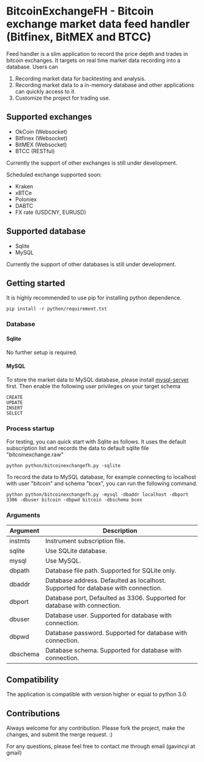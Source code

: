 # BitcoinExchangeFH - Bitcoin exchange market data feed handler (Bitfinex, BitMEX and BTCC)

Feed handler is a slim application to record the price depth and trades in bitcoin exchanges. It targets on real time market data recording into a database. Users can

1. Recording market data for backtesting and analysis.
2. Recording market data to a in-memory database and other applications can quickly access to it.
3. Customize the project for trading use.

## Supported exchanges

- OkCoin (Websocket)
- Bitfinex (Websocket)
- BitMEX (Websocket)
- BTCC (RESTful)

Currently the support of other exchanges is still under development.

Scheduled exchange supported soon:
- Kraken
- xBTCe
- Poloniex
- DABTC
- FX rate (USDCNY, EURUSD)

## Supported database

- Sqlite
- MySQL

Currently the support of other databases is still under development.

## Getting started

It is highly recommended to use pip for installing python dependence. 

```
pip install -r python/requirement.txt
```

### Database

#### Sqlite

No further setup is required.

#### MySQL

To store the market data to MySQL database, please install [mysql-server](https://dev.mysql.com/downloads/mysql/) first. Then enable the following user privileges on your target schema

```
CREATE
UPDATE
INSERT
SELECT
```

### Process startup

For testing, you can quick start with Sqlite as follows. It uses the default subscription list and records the data to default sqlite file "bitcoinexchange.raw"

```
python python/bitcoinexchangefh.py -sqlite
```

To record the data to MySQL database, for example connecting to localhost with user "bitcoin" and schema "bcex", you can run the following command.

```
python python/bitcoinexchangefh.py -mysql -dbaddr localhost -dbport 3306 -dbuser bitcoin -dbpwd bitcoin -dbschema bcex
```

### Arguments

|Argument|Description|
|---|---|
|instmts|Instrument subscription file.|
|sqlite|Use SQLite database.|
|mysql|Use MySQL.|
|dbpath|Database file path. Supported for SQLite only.|
|dbaddr|Database address. Defaulted as localhost. Supported for database with connection.|
|dbport|Database port, Defaulted as 3306. Supported for database with connection.|
|dbuser|Database user. Supported for database with connection.|
|dbpwd|Database password. Supported for database with connection.|
|dbschema|Database schema. Supported for database with connection.|


## Compatibility
The application is compatible with version higher or equal to python 3.0.

## Contributions
Always welcome for any contribution. Please fork the project, make the changes, and submit the merge request. :)

For any questions, please feel free to contact me through email (gavincyi at gmail)
